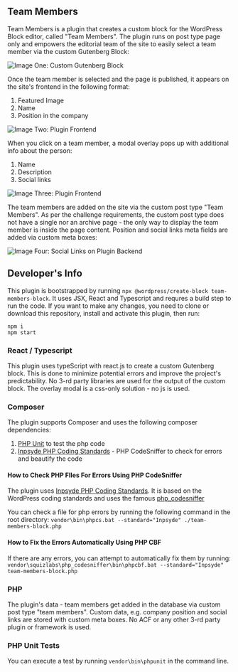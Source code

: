 ## Team Members
Team Members is a plugin that creates a custom block for the WordPress Block editor, called "Team Members". The plugin runs on post type page only and empowers the editorial team of the site to easily select a team member via the custom Gutenberg Block: 

![Image One: Custom Gutenberg Block](https://i.imgur.com/aDgkrdZ.png) 

Once the team member is selected and the page is published, it appears on the site's frontend in the following format:
1. Featured Image
2. Name
3. Position in the company

![Image Two: Plugin Frontend](https://i.imgur.com/3bu91V9.png)

When you click on a team member, a modal overlay pops up with additional info about the person:
1. Name
3. Description
5. Social links

![Image Three: Plugin Frontend](https://i.imgur.com/Xt1HuSs.png)

The team members are added on the site via the custom post type "Team Members". As per the challenge requirements, the custom post type does not have a single nor an archive page - the only way to display the team member is inside the page content. Position and social links meta fields are added via custom meta boxes:

![Image Four: Social Links on Plugin Backend](https://i.imgur.com/1lvebct.png)

## Developer's Info
This plugin is bootstrapped by running `npx @wordpress/create-block team-members-block`. It uses JSX, React and Typescript and requres a build step to run the code. If you want to make any changes, you need to clone or download this repository, install and activate this plugin, then run:

    npm i
    npm start


### React / Typescript
This plugin uses typeScript with react.js to create a custom Gutenberg block. This is done to minimize potential errors and improve the project's predictability. No 3-rd party libraries are used for the output of the custom block. The overlay modal is a css-only solution - no js is used. 

### Composer
The plugin supports Composer and uses the following composer dependencies:
1. [PHP Unit](https://phpunit.readthedocs.io/en/9.5/) to test the php code
2. [Inpsyde PHP Coding Standards](https://phpunit.readthedocs.io/en/9.5/) - PHP CodeSniffer to check for errors and beautify the code

#### How to Check PHP FIles For Errors Using PHP CodeSniffer
The plugin uses [Inpsyde PHP Coding Standards](https://github.com/inpsyde/php-coding-standards). It is based on the WordPress coding standards and uses the famous [php_codesniffer](https://packagist.org/packages/squizlabs/php_codesniffer)

You can check a file for php errors by running the following command in the root directory:
`vendor\bin\phpcs.bat --standard="Inpsyde" ./team-members-block.php`

#### How to Fix the Errors Automatically Using PHP CBF
If there are any errors, you can attempt to automatically fix them by running:
`vendor\squizlabs\php_codesniffer\bin\phpcbf.bat --standard="Inpsyde" team-members-block.php`

### PHP
The plugin's data - team members get added in the database via custom post type "team members". Custom data, e.g. company position and social links are stored with custom meta boxes. No ACF or any other 3-rd party plugin or framework is used.
### PHP Unit Tests
You can execute a test by running `vendor\bin\phpunit` in the command line. 